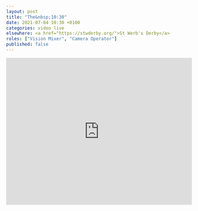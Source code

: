 ```yaml
---
layout: post
title: "The&nbsp;10:30"
date: 2021-07-04 10:30 +0100
categories: video live
elsewhere: <a href="https://stwderby.org/">St Werb's Derby</a>
roles: ["Vision Mixer", "Camera Operator"]
published: false
---
```


<iframe width="100%" height="400em" src="https://www.youtube.com/embed/XgZWUiVRDZ4" frameborder="0" allow="accelerometer; autoplay; clipboard-write; encrypted-media; gyroscope; picture-in-picture" allowfullscreen></iframe>
